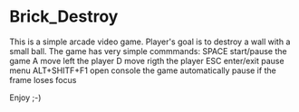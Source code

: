 # Brick_Destroy
This is a simple arcade video game.
Player's goal is to destroy a wall with a small ball.
The game has very simple commmands:
SPACE start/pause the game
A move left the player
D move rigth the player
ESC enter/exit pause menu
ALT+SHITF+F1 open console
the game automatically pause if the frame loses focus

Enjoy ;-)
